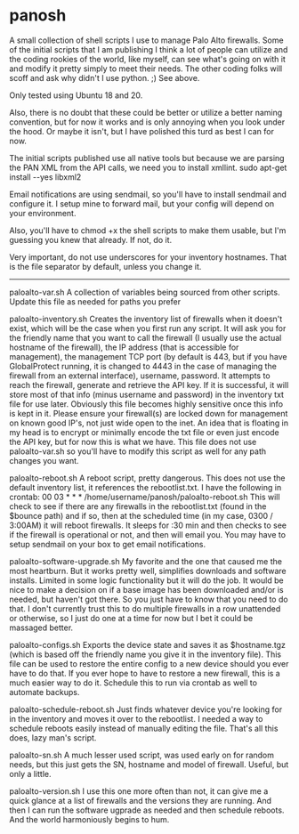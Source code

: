 # panosh


A small collection of shell scripts I use to manage Palo Alto firewalls.  Some of the initial scripts that I am publishing I think a lot of people can utilize and the coding rookies of the world, like myself, can see what's going on with it and modify it pretty simply to meet their needs.  The other coding folks will scoff and ask why didn't I use python.  ;)  See above.

Only tested using Ubuntu 18 and 20.

Also, there is no doubt that these could be better or utilize a better naming convention, but for now it works and is only annoying when you look under the hood.  Or maybe it isn't, but I have polished this turd as best I can for now.

The initial scripts published use all native tools but because we are parsing the PAN XML from the API calls, we need you to install xmllint.
  sudo apt-get install --yes libxml2

Email notifications are using sendmail, so you'll have to install sendmail and configure it.  I setup mine to forward mail, but your config will depend on your environment.

Also, you'll have to chmod +x the shell scripts to make them usable, but I'm guessing you knew that already.  If not, do it.

Very important, do not use underscores for your inventory hostnames.  That is the file separator by default, unless you change it.

---

paloalto-var.sh
  A collection of variables being sourced from other scripts.  Update this file as needed for paths you prefer
  
paloalto-inventory.sh
  Creates the inventory list of firewalls when it doesn't exist, which will be the case when you first run any script.  It will ask you for the friendly name that you want to call the firewall (I usually use the actual hostname of the firewall), the IP address (that is accessible for management), the management TCP port (by default is 443, but if you have GlobalProtect running, it is changed to 4443 in the case of managing the firewall from an external interface), username, password.   It attempts to reach the firewall, generate and retrieve the API key.  If it is successful, it will store most of that info (minus username and password) in the inventory txt file for use later.  Obviously this file becomes highly sensitive once this info is kept in it.  Please ensure your firewall(s) are locked down for management on known good IP's, not just wide open to the inet.  An idea that is floating in my head is to encrypt or minimally encode the txt file or even just encode the API key, but for now this is what we have.
  This file does not use paloalto-var.sh so you'll have to modify this script as well for any path changes you want.

paloalto-reboot.sh
  A reboot script, pretty dangerous.
  This does not use the default inventory list, it references the rebootlist.txt.
  I have the following in crontab:
     00 03 * * * /home/username/panosh/paloalto-reboot.sh
  This will check to see if there are any firewalls in the rebootlist.txt (found in the $bounce path) and if so, then at the scheduled time (in my case, 0300 / 3:00AM) it will reboot firewalls.
  It sleeps for :30 min and then checks to see if the firewall is operational or not, and then will email you.  You may have to setup sendmail on your box to get email notifications.
  
paloalto-software-upgrade.sh
  My favorite and the one that caused me the most heartburn.  But it works pretty well, simplifies downloads and software installs.  Limited in some logic functionality but it will do the job.  It would be nice to make a decision on if a base image has been downloaded and/or is needed, but haven't got there.  So you just have to know that you need to do that.  I don't currently trust this to do multiple firewalls in a row unattended or otherwise, so I just do one at a time for now but I bet it could be massaged better.
  
  
paloalto-configs.sh
  Exports the device state and saves it as $hostname.tgz (which is based off the friendly name you give it in the inventory file).  This file can be used to restore the entire config to a new device should you ever have to do that.  If you ever hope to have to restore a new firewall, this is a much easier way to do it.  Schedule this to run via crontab as well to automate backups.

paloalto-schedule-reboot.sh
  Just finds whatever device you're looking for in the inventory and moves it over to the rebootlist.  I needed a way to schedule reboots easily instead of manually editing the file.  That's all this does, lazy man's script.

paloalto-sn.sh
  A much lesser used script, was used early on for random needs, but this just gets the SN, hostname and model of firewall.  Useful, but only a little.

paloalto-version.sh
  I use this one more often than not, it can give me a quick glance at a list of firewalls and the versions they are running.  And then I can run the software ugprade as needed and then schedule reboots.  And the world harmoniously begins to hum.
